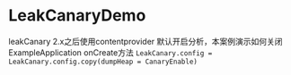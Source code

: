 # LeakCanaryDemo
leakCanary 2.x之后使用contentprovider 默认开启分析，本案例演示如何关闭
ExampleApplication onCreate方法
``LeakCanary.config = LeakCanary.config.copy(dumpHeap = CanaryEnable)``
